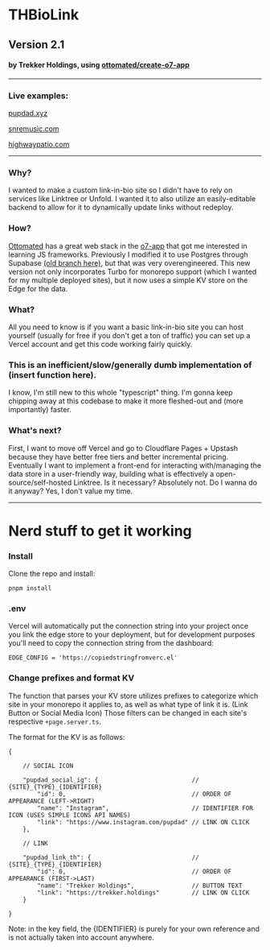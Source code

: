 # THBioLink
## Version 2.1
#### by Trekker Holdings, using [ottomated/create-o7-app](https://github.com/ottomated/create-o7-app)


---


### Live examples:
[pupdad.xyz](https://pupdad.xyz)

[snremusic.com](https://snremusic.com)

[highwaypatio.com](https://highwaypatio.com)


---


### Why?
I wanted to make a custom link-in-bio site so I didn't have to rely on services like Linktree or Unfold. I wanted it to also utilize an easily-editable backend to allow for it to dynamically update links without redeploy.

### How?
[Ottomated](https://ottomated.net/) has a great web stack in the [o7-app](https://github.com/ottomated/create-o7-app) that got me interested in learning JS frameworks. Previously I modified it to use Postgres through Supabase [(old branch here)](https://github.com/TrekkerStudios/THBioLink/tree/postgres), but that was very overengineered. This new version not only incorporates Turbo for monorepo support (which I wanted for my multiple deployed sites), but it now uses a simple KV store on the Edge for the data.

### What?
All you need to know is if you want a basic link-in-bio site you can host yourself (usually for free if you don't get a ton of traffic) you can set up a Vercel account and get this code working fairly quickly.

### This is an inefficient/slow/generally dumb implementation of (insert function here).
I know, I'm still new to this whole "typescript" thing. I'm gonna keep chipping away at this codebase to make it more fleshed-out and (more importantly) faster.

### What's next?
First, I want to move off Vercel and go to Cloudflare Pages + Upstash because they have better free tiers and better incremental pricing.
Eventually I want to implement a front-end for interacting with/managing the data store in a user-friendly way, building what is effectively a open-source/self-hosted Linktree. Is it necessary? Absolutely not. Do I wanna do it anyway? Yes, I don't value my time.


---


# Nerd stuff to get it working

### Install
Clone the repo and install:

```pnpm install```

### .env
Vercel will automatically put the connection string into your project once you link the edge store to your deployment, but for development purposes you'll need to copy the connection string from the dashboard:

```EDGE_CONFIG = 'https://copiedstringfromverc.el'```

### Change prefixes and format KV
The function that parses your KV store utilizes prefixes to categorize which site in your monorepo it applies to, as well as what type of link it is. (Link Button or Social Media Icon) Those filters can be changed in each site's respective ```+page.server.ts```.

The format for the KV is as follows:
```
{

    // SOCIAL ICON

    "pupdad_social_ig": {                          // {SITE}_{TYPE}_{IDENTIFIER}
        "id": 0,                                   // ORDER OF APPEARANCE (LEFT->RIGHT)
        "name": "Instagram",                       // IDENTIFIER FOR ICON (USES SIMPLE ICONS API NAMES)
        "link": "https://www.instagram.com/pupdad" // LINK ON CLICK
    },

    // LINK

    "pupdad_link_th": {                            // {SITE}_{TYPE}_{IDENTIFIER}
        "id": 0,                                   // ORDER OF APPEARANCE (FIRST->LAST)
        "name": "Trekker Holdings",                // BUTTON TEXT
        "link": "https://trekker.holdings"         // LINK ON CLICK
    }
    
}
```

Note: in the key field, the {IDENTIFIER} is purely for your own reference and is not actually taken into account anywhere.
